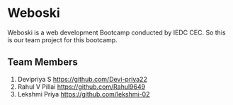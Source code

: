 # Weboski
Weboski is a web development Bootcamp conducted by IEDC CEC.
So this is our team project for this bootcamp.

## Team Members
1. Devipriya S https://github.com/Devi-priya22
2. Rahul V Pillai https://github.com/Rahul9649
3. Lekshmi Priya https://github.com/lekshmi-02
